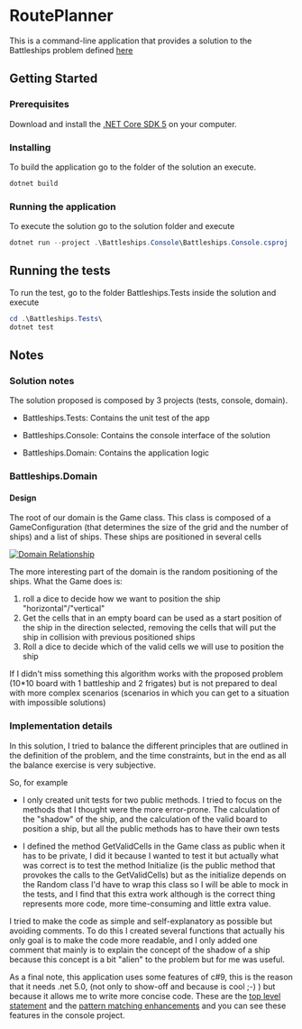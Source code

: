 # RoutePlanner

This is a command-line application that provides a solution to the Battleships problem defined [here](https://medium.com/guestline-labs/hints-for-our-interview-process-and-code-test-ae647325f400)

## Getting Started

### Prerequisites

Download and install the [.NET Core SDK 5](<https://dotnet.microsoft.com/download/dotnet/5.0>) on your computer.

### Installing

To build the application go to the folder of the solution an execute.

```powershell
dotnet build
```

### Running the application

To execute the solution go to the solution folder and execute

```powershell
dotnet run --project .\Battleships.Console\Battleships.Console.csproj
```

## Running the tests

To run the test, go to the folder Battleships.Tests inside the solution and execute

```powershell
cd .\Battleships.Tests\ 
dotnet test
```

## Notes

### Solution notes

The solution proposed is composed by 3 projects (tests, console, domain).

* Battleships.Tests: Contains the unit test of the app

* Battleships.Console: Contains the console interface of the solution

* Battleships.Domain: Contains the application logic

### Battleships.Domain

#### Design

The root of our domain is the Game class. This class is composed of a GameConfiguration (that determines the size of the grid and the number of ships) and a list of ships. These ships are positioned in several cells

[![Domain Relationship](https://mermaid.ink/img/eyJjb2RlIjoiY2xhc3NEaWFncmFtXG4gICAgR2FtZSBcIjFcIiAtLSogXCIxXCIgR2FtZUNvbmZpZ3VyYXRpb25cbiAgICBHYW1lIFwiMVwiIC0tKiBcIipcIiBTaGlwXG4gICAgR2FtZSAtLT4gQ2VsbFxuICAgIFNoaXAgLS0-IENlbGxcbiAgICAgICAgICAgICIsIm1lcm1haWQiOnsidGhlbWUiOiJkZWZhdWx0In0sInVwZGF0ZUVkaXRvciI6ZmFsc2V9)](https://mermaid-js.github.io/mermaid-live-editor/#/edit/eyJjb2RlIjoiY2xhc3NEaWFncmFtXG4gICAgR2FtZSBcIjFcIiAtLSogXCIxXCIgR2FtZUNvbmZpZ3VyYXRpb25cbiAgICBHYW1lIFwiMVwiIC0tKiBcIipcIiBTaGlwXG4gICAgR2FtZSAtLT4gQ2VsbFxuICAgIFNoaXAgLS0-IENlbGxcbiAgICAgICAgICAgICIsIm1lcm1haWQiOnsidGhlbWUiOiJkZWZhdWx0In0sInVwZGF0ZUVkaXRvciI6ZmFsc2V9)

The more interesting part of the domain is the random positioning of the ships. What the Game does is:

1. roll a dice to decide how we want to position the ship "horizontal"/"vertical"
1. Get the cells that in an empty board can be used as a start position of the ship in the direction selected, removing the cells that will put the ship in collision with previous positioned ships
1. Roll a dice to decide which of the valid cells we will use to position the ship

If I didn't miss something this algorithm works with the proposed problem (10*10 board with 1 battleship and 2 frigates) but is not prepared to deal with more complex scenarios (scenarios in which you can get to a situation with impossible solutions)

### Implementation details

In this solution, I tried to balance the different principles that are outlined in the definition of the problem, and the time constraints,  but in the end as all the balance exercise is very subjective.

So, for example

* I only created unit tests for two public methods. I tried to focus on the methods that I thought were the more error-prone. The calculation of the "shadow" of the ship, and the calculation of the valid board to position a ship, but all the public methods has to have their own tests

* I defined the method GetValidCells in the Game class as public when it has to be private, I did it because I wanted to test it but actually what was correct is to test the method Initialize (is the public method that provokes the calls to the GetValidCells) but as the initialize depends on the Random class I'd have to wrap this class so I will be able to mock in the tests, and I find that this extra work although is the correct thing represents more code, more time-consuming and little extra value.

I tried to make the code as simple and self-explanatory as possible but avoiding comments. To do this I created several functions that actually his only goal is to make the code more readable, and I only added one comment that mainly is to explain the concept of the shadow of a ship because this concept is a bit "alien" to the problem but for me was useful.

As a final note, this application uses some features of c#9, this is the reason that it needs .net 5.0, (not only to show-off and because is cool ;-) ) but because it allows me to write more concise code. These are the [top level statement](https://docs.microsoft.com/en-us/dotnet/csharp/whats-new/csharp-9#top-level-statements) and the [pattern matching enhancements](https://docs.microsoft.com/en-us/dotnet/csharp/whats-new/csharp-9#pattern-matching-enhancements) and you can see these features in the console project.
